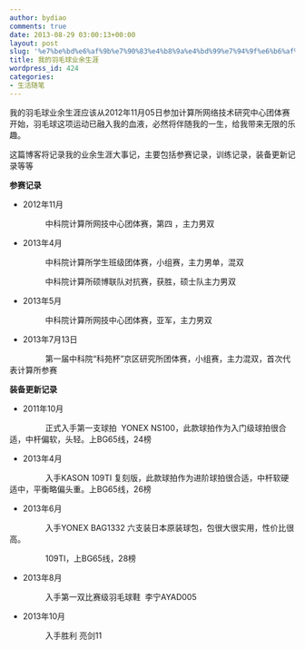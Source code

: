 ```yaml
---
author: bydiao
comments: true
date: 2013-08-29 03:00:13+00:00
layout: post
slug: '%e7%be%bd%e6%af%9b%e7%90%83%e4%b8%9a%e4%bd%99%e7%94%9f%e6%b6%af%e5%a4%a7%e4%ba%8b%e8%ae%b0'
title: 我的羽毛球业余生涯
wordpress_id: 424
categories:
- 生活随笔
---
```


我的羽毛球业余生涯应该从2012年11月05日参加计算所网络技术研究中心团体赛开始，羽毛球这项运动已融入我的血液，必然将伴随我的一生，给我带来无限的乐趣。

这篇博客将记录我的业余生涯大事记，主要包括参赛记录，训练记录，装备更新记录等等

**参赛记录**



	
  * 2012年11月   


                中科院计算所网技中心团体赛，第四 ，主力男双



	
  * 2013年4月    


                中科院计算所学生班级团体赛，小组赛，主力男单，混双

                中科院计算所硕博联队对抗赛，获胜，硕士队主力男双



	
  * 2013年5月    


                中科院计算所网技中心团体赛，亚军，主力男双



	
  * 2013年7月13日     


                第一届中科院“科苑杯”京区研究所团体赛，小组赛，主力混双，首次代表计算所参赛

**装备更新记录**



	
  * 2011年10月    


                正式入手第一支球拍  YONEX NS100，此款球拍作为入门级球拍很合适，中杆偏软，头轻。上BG65线，24榜



	
  * 2013年4月      


                入手KASON 109TI 复刻版，此款球拍作为进阶球拍很合适，中杆软硬适中，平衡略偏头重。上BG65线，26榜



	
  * 2013年6月      


                入手YONEX BAG1332 六支装日本原装球包，包很大很实用，性价比很高。

                109TI，上BG65线，28榜



	
  * 2013年8月      


                入手第一双比赛级羽毛球鞋  李宁AYAD005



	
  * 2013年10月


                入手胜利 亮剑11
